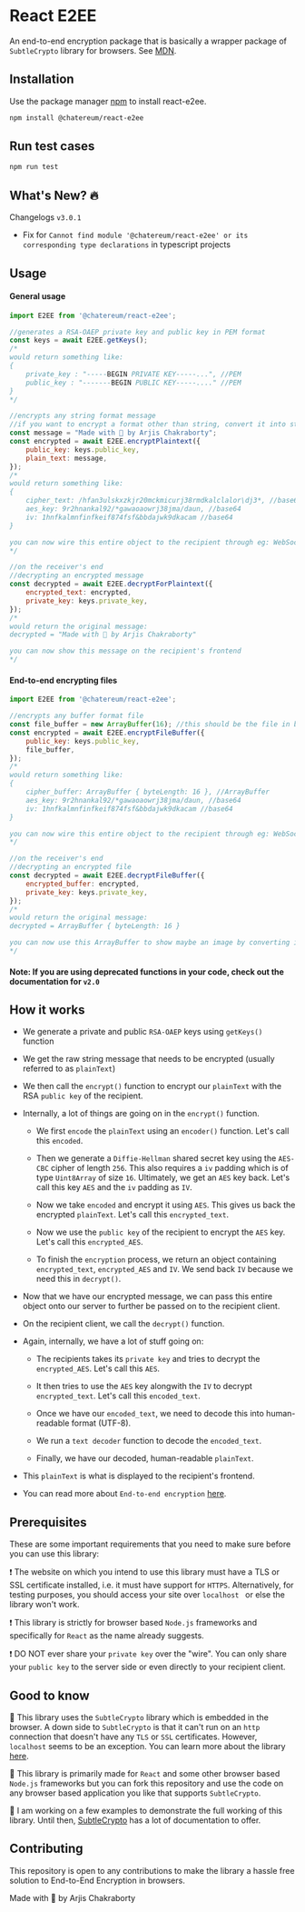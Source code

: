 # React E2EE

An end-to-end encryption package that is basically a wrapper package of ```SubtleCrypto``` library for browsers. See [MDN](https://developer.mozilla.org/en-US/docs/Web/API/SubtleCrypto).

## Installation

Use the package manager [npm](https://nmjs.com/) to install react-e2ee.
```bash
npm install @chatereum/react-e2ee
```

## Run test cases

```bash
npm run test
```

## What's New? :fire:

Changelogs ```v3.0.1```
- Fix for `Cannot find module '@chatereum/react-e2ee' or its corresponding type declarations` in typescript projects

## Usage

#### General usage
```javascript
import E2EE from '@chatereum/react-e2ee';

//generates a RSA-OAEP private key and public key in PEM format
const keys = await E2EE.getKeys();
/*
would return something like:
{
    private_key : "-----BEGIN PRIVATE KEY-----...", //PEM
    public_key : "-------BEGIN PUBLIC KEY-----...." //PEM
}
*/

//encrypts any string format message
//if you want to encrypt a format other than string, convert it into string first
const message = "Made with 💙 by Arjis Chakraborty";
const encrypted = await E2EE.encryptPlaintext({
    public_key: keys.public_key, 
    plain_text: message,
});
/*
would return something like:
{
    cipher_text: /hfan3ulskxzkjr20mckmicurj38rmdkalclalor\dj3*, //base64
    aes_key: 9r2hnankal92/*gawaoaowrj38jma/daun, //base64
    iv: 1hnfkalmnfinfkeif874fsf&bbdajwk9dkacam //base64
}

you can now wire this entire object to the recipient through eg: WebSockets
*/

//on the receiver's end
//decrypting an encrypted message
const decrypted = await E2EE.decryptForPlaintext({
    encrypted_text: encrypted, 
    private_key: keys.private_key,
});
/*
would return the original message:
decrypted = "Made with 💙 by Arjis Chakraborty"

you can now show this message on the recipient's frontend
*/
```

#### End-to-end encrypting files

```javascript
import E2EE from '@chatereum/react-e2ee';

//encrypts any buffer format file
const file_buffer = new ArrayBuffer(16); //this should be the file in buffer format
const encrypted = await E2EE.encryptFileBuffer({
    public_key: keys.public_key,
    file_buffer,
});
/*
would return something like:
{
    cipher_buffer: ArrayBuffer { byteLength: 16 }, //ArrayBuffer
    aes_key: 9r2hnankal92/*gawaoaowrj38jma/daun, //base64
    iv: 1hnfkalmnfinfkeif874fsf&bbdajwk9dkacam //base64
}

you can now wire this entire object to the recipient through eg: WebSockets
*/

//on the receiver's end
//decrypting an encrypted file
const decrypted = await E2EE.decryptFileBuffer({
    encrypted_buffer: encrypted,
    private_key: keys.private_key,
});
/*
would return the original message:
decrypted = ArrayBuffer { byteLength: 16 }

you can now use this ArrayBuffer to show maybe an image by converting it to a base64 data URL
*/
```

#### Note: If you are using deprecated functions in your code, check out the documentation for `v2.0`

## How it works

- We generate a private and public ```RSA-OAEP``` keys using ```getKeys()``` function

- We get the raw string message that needs to be encrypted (usually referred to as ```plainText```)

- We then call the ```encrypt()``` function to encrypt our ```plainText``` with the RSA ```public key``` of the recipient.

- Internally, a lot of things are going on in the ```encrypt()``` function. 
    - We first ```encode``` the ```plainText``` using an ```encoder()``` function. Let's call this ```encoded```.

    - Then we generate a ```Diffie-Hellman``` shared secret key using the ```AES-CBC``` cipher of length ```256```. This also requires a ```iv``` padding which is of type ```Uint8Array``` of size ```16```. Ultimately, we get an ```AES``` key back. Let's call this key ```AES``` and the ```iv``` padding as ```IV```.
    
    - Now we take ```encoded``` and encrypt it using ```AES```. This gives us back the encrypted ```plainText```. Let's call this ```encrypted_text```.

    - Now we use the ```public key``` of the recipient to encrypt the ```AES``` key. Let's call this ```encrypted_AES```.

    - To finish the ```encryption``` process, we return an object containing ```encrypted_text```, ```encrypted_AES``` and ```IV```. We send back ```IV``` because we need this in ```decrypt()```.

- Now that we have our encrypted message, we can pass this entire object onto our server to further be passed on to the recipient client.

- On the recipient client, we call the ```decrypt()``` function.

- Again, internally, we have a lot of stuff going on:
    - The recipients takes its ```private key``` and tries to decrypt the ```encrypted_AES```. Let's call this ```AES```.

    - It then tries to use the ```AES``` key alongwith the ```IV``` to decrypt ```encrypted_text```. Let's call this ```encoded_text```.

    - Once we have our ```encoded_text```, we need to decode this into human-readable format (UTF-8).

    - We run a ```text decoder``` function to decode the ```encoded_text```. 

    - Finally, we have our decoded, human-readable ```plainText```.

- This ```plainText``` is what is displayed to the recipient's frontend.

- You can read more about ```End-to-end encryption``` [here](https://en.wikipedia.org/wiki/End-to-end_encryption).

## Prerequisites
These are some important requirements that you need to make sure before you can use this library:

:exclamation: The website on which you intend to use this library must have a TLS or SSL certificate installed, i.e. it must have support for ```HTTPS```. Alternatively, for testing purposes, you should access your site over ```localhost ``` or else the library won't work.

:exclamation: This library is strictly for browser based ```Node.js``` frameworks and specifically for ```React``` as the name already suggests.

:exclamation: DO NOT ever share your ```private key``` over the "wire". You can only share your ```public key``` to the server side or even directly to your recipient client.

## Good to know

:blue_heart: This library uses the ```SubtleCrypto``` library which is embedded in the browser. A down side to ```SubtleCrypto``` is that it can't run on an ```http``` connection that doesn't have any ```TLS``` or ```SSL``` certificates. However, ```localhost``` seems to be an exception. You can learn more about the library [here](https://developer.mozilla.org/en-US/docs/Web/API/SubtleCrypto).

:blue_heart: This library is primarily made for ```React``` and some other browser based ```Node.js``` frameworks but you can fork this repository and use the code on any browser based application you like that supports ```SubtleCrypto```.

:blue_heart: I am working on a few examples to demonstrate the full working of this library. Until then, [SubtleCrypto](https://developer.mozilla.org/en-US/docs/Web/API/SubtleCrypto) has a lot of documentation to offer.

## Contributing

This repository is open to any contributions to make the library a hassle free solution to End-to-End Encryption in browsers.


Made with :blue_heart: by Arjis Chakraborty

